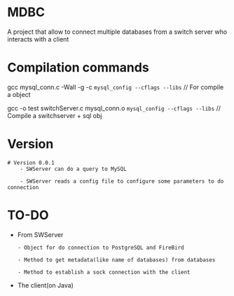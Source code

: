 # MDBC
A project that allow to connect multiple databases from a switch server who interacts with a client

# Compilation commands
  gcc mysql_conn.c -Wall -g -c `mysql_config --cflags --libs` // For compile a object
	
  gcc -o test switchServer.c mysql_conn.o `mysql_config --cflags --libs` // Compile a switchserver + sql obj

# Version
	# Version 0.0.1
		- SWServer can do a query to MySQL

		- SWServer reads a config file to configure some parameters to do connection


# TO-DO
  - From SWServer
		
		- Object for do connection to PostgreSQL and FireBird
	
		- Method to get metadata(like name of databases) from databases 
	
		- Method to establish a sock connection with the client
 
	

- The client(on Java)
